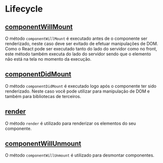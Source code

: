 # Lifecycle

## [componentWillMount](#componentwillmount)

O método `componentWillMount` é executado antes de o componente ser renderizado, neste caso deve ser evitado de efetuar manipulações de DOM. 
Como o React pode ser executado tanto do lado do servidor como no front, este método também executa do lado do servidor 
sendo que o elemento não está na tela no momento da execução.

## [componentDidMount](#componentdidmount)

O método `componentDidMount` é executado logo após o componente ter sido renderizado. Neste caso você pode utilizar para manipulação de DOM e também para bibliotecas de terceiros.

## [render](#render)

O método `render` é utilizado para renderizar os elementos do seu componente.

## [componentWillUnmount](#componentwillunmount)

O método `componentWillUnmount` é utilizado para desmontar componentes.
